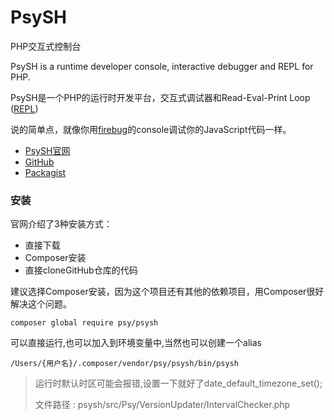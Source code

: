 # PsySH

PHP交互式控制台

PsySH is a runtime developer console, interactive debugger and REPL for PHP.

PsySH是一个PHP的运行时开发平台，交互式调试器和Read-Eval-Print Loop \([REPL](https://zh.wikipedia.org/wiki/%E8%AF%BB%E5%8F%96%EF%B9%A3%E6%B1%82%E5%80%BC%EF%B9%A3%E8%BE%93%E5%87%BA%E5%BE%AA%E7%8E%AF)\)

说的简单点，就像你用[firebug](http://getfirebug.com/)的console调试你的JavaScript代码一样。

* [PsySH官网](http://psysh.org/)
* [GitHub](https://github.com/bobthecow/psysh)
* [Packagist](https://packagist.org/packages/psy/psysh)

### 安装

官网介绍了3种安装方式：

* 直接下载
* Composer安装
* 直接cloneGitHub仓库的代码

建议选择Composer安装，因为这个项目还有其他的依赖项目，用Composer很好解决这个问题。

```
composer global require psy/psysh
```

可以直接运行,也可以加入到环境变量中,当然也可以创建一个alias

```
/Users/{用户名}/.composer/vendor/psy/psysh/bin/psysh
```

> 运行时默认时区可能会报错,设置一下就好了date\_default\_timezone\_set\(\);
>
> 文件路径 : psysh/src/Psy/VersionUpdater/IntervalChecker.php




